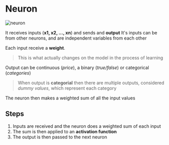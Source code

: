 # Neuron

![neuron](img/neuron.jpg)

It receives inputs (**x1, x2, ..., xn**) and sends and **output**
It's inputs can be from other neurons, and are independent variables from each other

Each input receive a **weight**.

> This is what actually changes on the model in the process of learning

Output can be continuous (*price*), a binary (*true/false*) or categorical (*categories*)

> When output is **categorial** then there are multiple outputs, considered *dummy values*, which represent each category

The neuron then makes a weighted sum of all the input values

## Steps

1. Inputs are received and the neuron does a weighted sum of each input
2. The sum is then applied to an **activation function**
3. The output is then passed to the next neuron